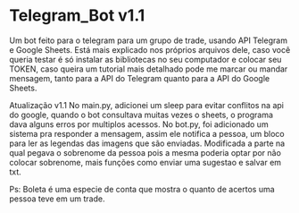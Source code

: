 # Telegram_Bot v1.1
Um bot feito para o telegram para um grupo de trade, usando API Telegram e Google Sheets.
Está mais explicado nos próprios arquivos dele, caso você queria testar é só instalar as bibliotecas no seu computador e colocar seu TOKEN, caso queira um tutorial mais detalhado pode me marcar ou mandar mensagem, tanto para a API do Telegram quanto para a API do Google Sheets.

Atualização v1.1
No main.py, adicionei um sleep para evitar conflitos na api do google, quando o bot consultava muitas vezes o sheets, o programa dava alguns erros por multiplos acessos.
No bot.py, foi adicionado um sistema pra responder a mensagem, assim ele notifica a pessoa, um bloco para ler as legendas das imagens que são enviadas. Modificada a parte na qual pegava o sobrenome da pessoa pois a mesma poderia optar por não colocar sobrenome, mais funções como enviar uma sugestao e salvar em txt.

Ps: Boleta é uma especie de conta que mostra o quanto de acertos uma pessoa teve em um trade.
